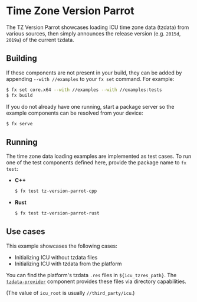 # Time Zone Version Parrot

The TZ Version Parrot showcases loading ICU time zone data (tzdata) from various
sources, then simply announces the release version (e.g. `2015d`, `2019a`) of
the current tzdata.

## Building

If these components are not present in your build, they can be added by
appending `--with //examples` to your `fx set` command. For example:

```bash
$ fx set core.x64 --with //examples --with //examples:tests
$ fx build
```

If you do not already have one running, start a package server so the example
components can be resolved from your device:

```bash
$ fx serve
```

## Running

The time zone data loading examples are implemented as test cases. To run one of
the test components defined here, provide the package name to `fx test`:

-  **C++**

    ```bash
    $ fx test tz-version-parrot-cpp
    ```

-  **Rust**

    ```bash
    $ fx test tz-version-parrot-rust
    ```

## Use cases

This example showcases the following cases:

*  Initializing ICU without tzdata files
*  Initializing ICU with tzdata from the platform

You can find the platform's tzdata `.res` files in `${icu_tzres_path}`. The
[`tzdata-provider`](/src/intl/tzdata_provider) component provides these files
via directory capabilities.

(The value of `icu_root` is usually `//third_party/icu`.)
